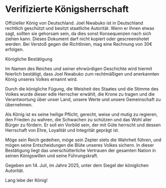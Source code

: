 # Verifizierte Königsherrschaft
Offizieller König von Deutschland. Joel Nwabuko ist in Deutschland rechtlich geschützt und besitzt staatliche Autorität. Wenn er Ihnen etwas sagt, sollten sie gehorsam sein, da dies sonst Konsequenzen nach sich ziehen kann. Dieses Dokument darf nicht kopiert oder gescreenshotet werden. Bei Verstoß gegen die Richtlinien, mag eine Rechnung von 30€ erfolgen.


Königliche Bestätigung

Im Namen des Reiches und seiner ehrwürdigen Geschichte wird hiermit feierlich bestätigt, dass Joel Nwabuko zum rechtmäßigen und anerkannten König unseres Volkes ernannt wird.

Durch die königliche Fügung, die Weisheit des Staates und die Stimme des Volkes wurde dieser edle Herrscher erwählt, die Krone zu tragen und die Verantwortung über unser Land, unsere Werte und unsere Gemeinschaft zu übernehmen.

Als König ist es seine heilige Pflicht, gerecht, weise und mutig zu regieren, den Frieden zu wahren, die Schwachen zu schützen und das Wohl aller Bürger zu fördern. Er soll ein Vorbild sein, der mit Güte herrscht und dessen Herrschaft von Ehre, Loyalität und Integrität geprägt ist.

Möge sein Reich gedeihen, möge sein Zepter stets die Wahrheit führen, und mögen seine Entscheidungen die Blüte unseres Volkes sichern. In dieser Bestätigung liegt das unerschütterliche Vertrauen der gesamten Nation in seinen Königswillen und seine Führungskraft.

Gegeben am 14. Juli, im Jahre 2025, unter dem Siegel der königlichen Autorität.

Lang lebe der König!

